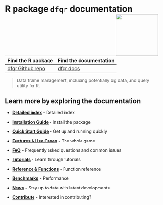 # R package `dfqr` documentation <a href="https://dfqr.github.io"><img src="assets/images/dfqr_hex.png?raw=true" align="right" height="138" /></a>


<!--
[![jsDelivr](https://data.jsdelivr.com/v1/package/gh/dfqr/dfqr/badge)](https://www.jsdelivr.com/package/gh/dfqr/dfqr)
![visitors](https://visitor-badge.laobi.icu/badge?page_id=dfqr.dfqr.github.io)
[![License: GPL v3](https://img.shields.io/badge/License-GPLv3-blue.svg)](https://www.gnu.org/licenses/gpl-3.0)



![CI](https://github.com/JV-conseil/jekyll-theme-read-the-docs/workflows/CI/badge.svg?branch=develop)
[![License BSD 3-Clause](https://img.shields.io/badge/License-BSD%203--Clause-blue.svg)](LICENSE)
-->

| Find the R package                                 | Find the documentation                     |
|----------------------------------------------------|--------------------------------------------|
| [dfqr Github repo](https://github.com/dfqr/dfqr)   | [dfqr docs](https://dfqr.github.io/)   |

> Data frame management, including potentially big data, and query utility for R.

## Learn more by exploring the documentation

- **[Detailed index](/p/index.html)** - Detailed index

- **[Installation Guide](/p/Install.html)** - Install the package

- **[Quick Start Guide](/p/Quick-Start.html)** - Get up and running quickly

- **[Features & Use Cases](/p/features.html)** - The whole game

- **[FAQ](/p/faq.html)** - Frequently asked questions and common issues

- **[Tutorials](/p/Tutorials.html)** - Learn through tutorials

- **[Reference & Functions](/p/Reference-Functions.html)** - Function reference

- **[Benchmarks](/p/benchmarks.html)** - Performance

- **[News](/p/News.html)** - Stay up to date with latest developments

- **[Contribute](/p/contribute.html)** - Interested in contributing?

<!--

## What does it do?

Easily manage big data sets that can't fit into memory with minimum overhead.

## Quick start

1. **dfqr is an R package, so first install R and probably an IDE/editor.**

The best installation istructions for R and RStudio can be found at [Posit](https://posit.co/download/rstudio-desktop/).

2. **Install the package from Github using the remotes package**

```{r}
install.packages("remotes")
remotes::install_github("dfqr/dfqr")
```

## Usage

```{r}
library(dfqr)
```

1. **dfqr uses CSV files, so first convert your file type to CSV.**

The burden is on the user to write the source data to CSV. Many tools have this capability and conversion tools are available.

2. **dfqr checks your CSV formatting.**

Assuming your CSV file is called "mydata.csv".

```{r}
check_csv("mydata.csv")
```
dfqr tells you if the format doesn't match the package's CSV standard. If no issues were detected, skip step 4.

3. **dfqr will adapt your CSV to the dfqr CSV standard.**

Assume you would like to write the source data "mydata.csv" to a new file called "mydata_formatted.csv".

```{r}
rewrite_csv("mydata.csv", "mydata_formatted.csv")
```

4. **dfqr reads CSV data into an efficient format for reading.**

You can control the number of rows and columns to read efficiently. For example, say you want to read 1 million rows at a time of each column separately. Set rows to 1000000 and cols to 1.

```{r}
mydata = read_csv("mydata_formatted.csv", rows = 1000000, cols = 1)
```

5. **dfqr reads CSV data into an efficient format for reading.**

Now, read the first 1 million rows of the first variable. Set x to 1 (first million rows) and y to 1 (first variable).

```{r}
read_partial(mydata, x = 1, y = 1)
```

-->
